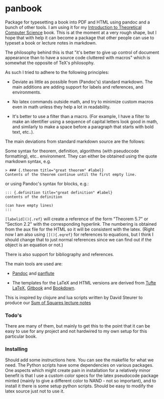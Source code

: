 # panbook

Package for typesetting a book into PDF and HTML using pandoc and a bunch of other tools.
I am using it for my [Introduction to Theoretical Computer Science](https://introtcs.org) book.
This is at the moment at a very rough shape, but I hope that with help it can become a package that other people can use to typeset a book or lecture notes in markdown.

The philosophy behind this is that "it's better to give up control of document appearance than to have a source code cluttered with macros" which is somewhat the opposite of TeX's philosophy.

As such I tried to adhere to the following principles:

* Deviate as little as possible from (Pandoc's) standard markdown. The main additions are adding support for labels and references, and environments. 

* No latex commands outside math, and try to minimize custom macros even in math unless they help a lot in readability.

* It's better to use a filter than a macro. (For example, I have a filter to make an identifier using a  sequence of capital letters look good in math, and similarly to make a space before a paragraph that starts with bold text, etc..). 

The main deviations from standard markdown source are the follows:

Some syntax for theorem, definition, algorithms (with pseudocode formatting), etc.. environment. They can either be obtained using the quote markdown syntax, e.g. 

```
> ### {.theorem title="great theorem" #label}
Contents of the theorem continue until the first empty line.

```
or using Pandoc's syntax for blocks, e.g.:

```
::: {.definition title="great definition" #label}
contents of the definition

(can have empty lines)
:::
```

`[labelid](){.ref}` will create a reference of the form "Theorem 5.7" or "Section 2.2" with the corresponding hyperlink. The numbering is obtained from the aux file for the HTML so it will be consistent with the latex.
(Right now I am also using `[](){.eqref}` for references to equations, but I think I should change that to just normal references since we can find out if the object is an equation or not.)

There is also support for bibliography and references.

The main tools are used are:

*  [Pandoc](https://pandoc.org/) and  [panflute](http://scorreia.com/software/panflute/) 

*  The templates for the LaTeX and HTML versions are derived from   [Tufte LaTeX](https://tufte-latex.github.io/tufte-latex/), [Gitbook](https://www.gitbook.com/) and [Bookdown](https://bookdown.org/). 


This is inspired by clojure and lua scripts written by David Steurer to produce our [Sum of Squares lecture notes](https://sumofsquares.org)

### Todo's

There are many of them, but mainly to get this to the point that it can be easy to use for any project and not hardwired to my own setup for this particular book.

### Installing

Should add some instructions here. You can see the makefile for what we need. The Python scripts have some dependencies on various packages.  One aspects which might create pain in installation for a relatively minor benefit is that I use a custom color specs for the latex pseudocode package minted (mainly to give a different color to NAND - not so important), and to install it there is some setup python scripts. Should be easy to modify the latex source just not to use it. 


